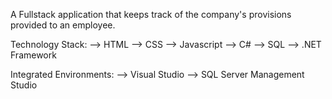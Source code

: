 A Fullstack application that keeps track of the company's provisions provided to an employee.

Technology Stack:
--> HTML
--> CSS
--> Javascript
--> C#
--> SQL 
--> .NET Framework

Integrated Environments:
--> Visual Studio
--> SQL Server Management Studio
